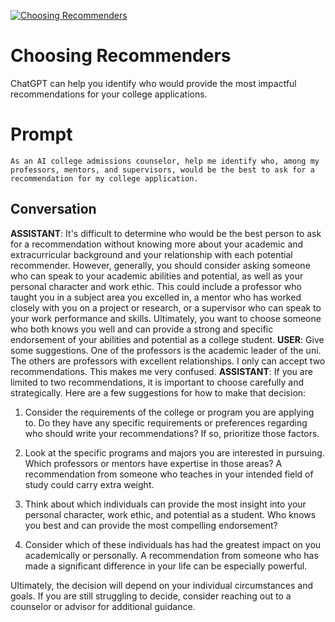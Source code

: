 
[![Choosing Recommenders](https://flow-prompt-covers.s3.us-west-1.amazonaws.com/icon/futuristic/futu_7.png)]()
# Choosing Recommenders 
ChatGPT can help you identify who would provide the most impactful recommendations for your college applications. 

# Prompt

```
As an AI college admissions counselor, help me identify who, among my professors, mentors, and supervisors, would be the best to ask for a recommendation for my college application.
```

## Conversation

**ASSISTANT**: It's difficult to determine who would be the best person to ask for a recommendation without knowing more about your academic and extracurricular background and your relationship with each potential recommender. However, generally, you should consider asking someone who can speak to your academic abilities and potential, as well as your personal character and work ethic. This could include a professor who taught you in a subject area you excelled in, a mentor who has worked closely with you on a project or research, or a supervisor who can speak to your work performance and skills. Ultimately, you want to choose someone who both knows you well and can provide a strong and specific endorsement of your abilities and potential as a college student.
**USER**: Give some suggestions. One of the professors is the academic leader of the uni. The others are professors with excellent relationships. I only can accept two recommendations. This makes me very confused.
**ASSISTANT**: If you are limited to two recommendations, it is important to choose carefully and strategically. Here are a few suggestions for how to make that decision:



1. Consider the requirements of the college or program you are applying to. Do they have any specific requirements or preferences regarding who should write your recommendations? If so, prioritize those factors.



2. Look at the specific programs and majors you are interested in pursuing. Which professors or mentors have expertise in those areas? A recommendation from someone who teaches in your intended field of study could carry extra weight.



3. Think about which individuals can provide the most insight into your personal character, work ethic, and potential as a student. Who knows you best and can provide the most compelling endorsement?



4. Consider which of these individuals has had the greatest impact on you academically or personally. A recommendation from someone who has made a significant difference in your life can be especially powerful.



Ultimately, the decision will depend on your individual circumstances and goals. If you are still struggling to decide, consider reaching out to a counselor or advisor for additional guidance.


